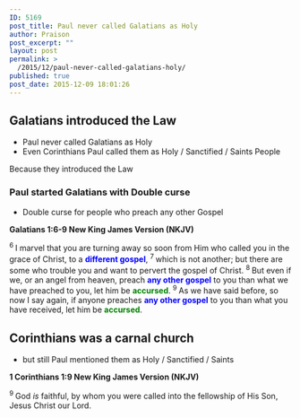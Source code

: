 ```yaml
---
ID: 5169
post_title: Paul never called Galatians as Holy
author: Praison
post_excerpt: ""
layout: post
permalink: >
  /2015/12/paul-never-called-galatians-holy/
published: true
post_date: 2015-12-09 18:01:26
---
```

<h2><strong>Galatians introduced the Law</strong></h2>
<ul>
	<li>Paul never called Galatians as Holy</li>
	<li>Even Corinthians Paul called them as Holy / Sanctified / Saints People</li>
</ul>
Because they introduced the Law
<h3><strong>Paul started Galatians with Double curse</strong></h3>
<ul>
	<li>Double curse for people who preach any other Gospel</li>
</ul>
<strong><span class="passage-display-bcv">Galatians 1:6-9
</span><span class="passage-display-version">New King James Version (NKJV)</span></strong>

<span class="text Gal-1-6"><sup class="versenum">6 </sup>I marvel that you are turning away so soon from Him who called you in the grace of Christ, to a <span style="color: #0000ff;"><strong>different gospel</strong></span>, </span><span id="en-NKJV-29065" class="text Gal-1-7"><sup class="versenum">7 </sup>which is not another; but there are some who trouble you and want to pervert the gospel of Christ. </span><span id="en-NKJV-29066" class="text Gal-1-8"><sup class="versenum">8 </sup>But even if we, or an angel from heaven, preach <span style="color: #0000ff;"><strong>any other gospel</strong></span> to you than what we have preached to you, let him be <span style="color: #008000;"><strong>accursed</strong></span>. </span><span id="en-NKJV-29067" class="text Gal-1-9"><sup class="versenum">9 </sup>As we have said before, so now I say again, if anyone preaches <span style="color: #0000ff;"><strong>any other gospel</strong></span> to you than what you have received, let him be <span style="color: #008000;"><strong>accursed</strong></span>.</span>
<h2><strong>Corinthians was a carnal church</strong></h2>
<ul>
	<li>but still Paul mentioned them as Holy / Sanctified / Saints</li>
</ul>
<strong><span class="passage-display-bcv">1 Corinthians 1:9
</span><span class="passage-display-version">New King James Version (NKJV)</span></strong>

<span id="en-NKJV-28373" class="text 1Cor-1-9"><sup class="versenum">9 </sup>God <i>is</i> faithful, by whom you were called into the fellowship of His Son, Jesus Christ our Lord.</span>